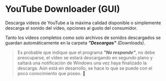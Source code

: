 # YouTube Downloader (GUI)
Descarga vídeos de YouTube a la máxima calidad disponible o simplemente descarga el sonido del vídeo, opciones al gusto del consumidor.

Tanto los vídeos completos como solo archivos de sonidos descargados se guardan automáticamente en la carpeta **_"Descargas"_** _(Downloads)_.

> Es probable que indique que el programa **_"No responde"_**, no debe preocuparse, el vídeo se estará descargando en segundo plano y saltará una notificación de Windows una vez haya finalizado la descarga. Aún está en desarrollo, se hace lo que se puede con el poco conocimiento que poseo. :smiling_face_with_tear:
